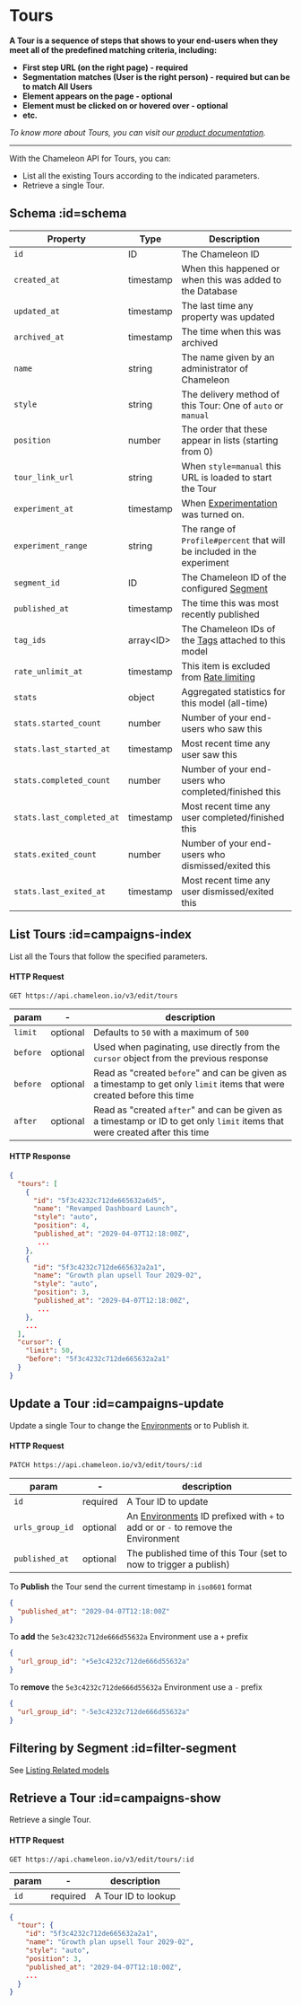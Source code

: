 # Tours

**A Tour is a sequence of steps that shows to your end-users when they meet all of the predefined matching criteria, including:**

- **First step URL (on the right page) - required**
- **Segmentation matches (User is the right person) - required but can be to match All Users**
- **Element appears on the page - optional**
- **Element must be clicked on or hovered over - optional**
- **etc.**

*To know more about Tours, you can visit our [product documentation](https://help.chameleon.io/en/collections/7038458-tours).*

------



With the Chameleon API for Tours, you can:

- List all the existing  Tours according to the indicated parameters.
- Retrieve a single  Tour.



## Schema :id=schema

| Property | Type | Description |
| --- | --- | --- |
| `id` | ID | The Chameleon ID |
| `created_at` | timestamp | When this happened or when this was added to the Database |
| `updated_at` | timestamp | The last time any property was updated |
| `archived_at` | timestamp | The time when this was archived |
| `name` | string | The name given by an administrator of Chameleon |
| `style` | string | The delivery method of this Tour: One of `auto` or `manual` |
| `position` | number | The order that these appear in lists (starting from 0) |
| `tour_link_url` | string | When `style=manual` this URL is loaded to start the Tour |
| `experiment_at` | timestamp | When [Experimentation](https://help.chameleon.io/en/articles/1069709-a-b-testing-chameleon-tours) was turned on. |
| `experiment_range` | string | The range of `Profile#percent` that will be included in the experiment |
| `segment_id` | ID | The Chameleon ID of the configured [Segment](apis/segments.md?id=schema) |
| `published_at` | timestamp | The time this was most recently published |
| `tag_ids` | array&lt;ID&gt; | The Chameleon IDs of the [Tags](apis/tags.md) attached to this model |
| `rate_unlimit_at` | timestamp | This item is excluded from [Rate limiting](https://help.chameleon.io/en/articles/3513345-rate-limiting-experiences) |
| `stats` | object | Aggregated statistics for this model (all-time) |
| `stats.started_count` | number | Number of your end-users who saw this |
| `stats.last_started_at` | timestamp | Most recent time any user saw this |
| `stats.completed_count` | number | Number of your end-users who completed/finished this |
| `stats.last_completed_at` | timestamp | Most recent time any user completed/finished this |
| `stats.exited_count` | number | Number of your end-users who dismissed/exited this |
| `stats.last_exited_at` | timestamp | Most recent time any user dismissed/exited this |


## List Tours :id=campaigns-index

List all the  Tours that follow the specified parameters.

#### HTTP Request

```
GET https://api.chameleon.io/v3/edit/tours
```

| param  | -        | description                                                  |
| ------ | -------- | ------------------------------------------------------------ |
| `limit`  | optional | Defaults to `50` with a maximum of `500`                     |
| `before` | optional | Used when paginating, use directly from the `cursor` object from the previous response |
| `before` | optional | Read as "created `before`" and can be given as a timestamp to get only `limit` items that were created before this time |
| `after`  | optional | Read as "created `after`" and can be given as a timestamp or ID to get only `limit` items that were created after this time |

#### HTTP Response

```json
{
  "tours": [
    {
      "id": "5f3c4232c712de665632a6d5",
      "name": "Revamped Dashboard Launch",
      "style": "auto",
      "position": 4,
      "published_at": "2029-04-07T12:18:00Z",
       ...
    },
    {
      "id": "5f3c4232c712de665632a2a1",
      "name": "Growth plan upsell Tour 2029-02",
      "style": "auto",
      "position": 3,
      "published_at": "2029-04-07T12:18:00Z",
       ...
    },
    ...
  ],
  "cursor": {
    "limit": 50,
    "before": "5f3c4232c712de665632a2a1"
  }
}
```

## Update a Tour :id=campaigns-update

Update a single Tour to change the [Environments](apis/urls.md) or to Publish it.

#### HTTP Request

```
PATCH https://api.chameleon.io/v3/edit/tours/:id
```

| param           | -        | description                                                                                     |
|-----------------|----------|-------------------------------------------------------------------------------------------------|
| `id`            | required | A Tour ID to update                                                                             |
| `urls_group_id` | optional | An [Environments](apis/urls.md) ID prefixed with `+` to add or or `-` to remove the Environment |
| `published_at`  | optional | The published time of this Tour (set to now to trigger a publish)                               |


To **Publish** the Tour send the current timestamp in `iso8601` format

```json
{
  "published_at": "2029-04-07T12:18:00Z"
}
```

To **add** the `5e3c4232c712de666d55632a` Environment use a `+` prefix

```json
{
  "url_group_id": "+5e3c4232c712de666d55632a"
}
```


To **remove** the `5e3c4232c712de666d55632a` Environment use a `-` prefix

```json
{
  "url_group_id": "-5e3c4232c712de666d55632a"
}
```


## Filtering by Segment :id=filter-segment

See [Listing Related models](apis/segments.md?id=segment-experiences-index)

## Retrieve a Tour :id=campaigns-show

Retrieve a single Tour.

#### HTTP Request

```
GET https://api.chameleon.io/v3/edit/tours/:id
```

| param | -        | description         |
| ----- | -------- | ------------------- |
| `id`    | required | A Tour ID to lookup |

```json
{
  "tour": {
    "id": "5f3c4232c712de665632a2a1",
    "name": "Growth plan upsell Tour 2029-02",
    "style": "auto",
    "position": 3,
    "published_at": "2029-04-07T12:18:00Z",
    ...
  }
}
```
